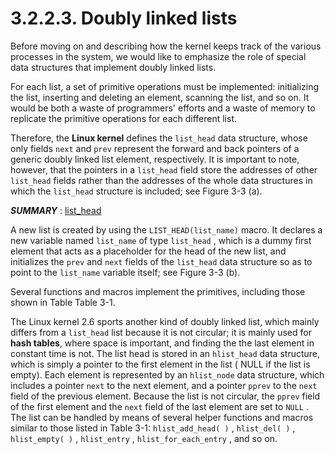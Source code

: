 # 3.2.2.3. Doubly linked lists

Before moving on and describing how the kernel keeps track of the various processes in the system,
we would like to emphasize the role of special data structures that implement doubly linked lists.



For each list, a set of primitive operations must be implemented: initializing the list, inserting and
deleting an element, scanning the list, and so on. It would be both a waste of programmers' efforts
and a waste of memory to replicate the primitive operations for each different list.



Therefore, the **Linux kernel** defines the  `list_head` data structure, whose only fields  `next` and  `prev`
represent the forward and back pointers of a generic doubly linked list element, respectively. It is
important to note, however, that the pointers in a  `list_head` field store the addresses of other
`list_head` fields rather than the addresses of the whole data structures in which the  `list_head`
structure is included; see Figure 3-3 (a).

***SUMMARY*** : [list_head](https://elixir.bootlin.com/linux/v2.6.11/source/include/linux/list.h#L28) 

A new list is created by using the  `LIST_HEAD(list_name)` macro. It declares a new variable named
`list_name` of type  `list_head` , which is a dummy first element that acts as a placeholder for the head
of the new list, and initializes the  `prev` and  `next` fields of the  `list_head` data structure so as to point
to the  `list_name` variable itself; see Figure 3-3 (b).

Several functions and macros implement the primitives, including those shown in Table Table 3-1.





The Linux kernel 2.6 sports another kind of doubly linked list, which mainly differs from a  `list_head`
list because it is not circular; it is mainly used for **hash tables**, where space is important, and finding
the the last element in constant time is not. The list head is stored in an  `hlist_head` data structure,
which is simply a pointer to the first element in the list ( NULL if the list is empty). Each element is represented by an  `hlist_node` data structure, which includes a pointer  `next` to the next element, and
a pointer  `pprev` to the  `next` field of the previous element. Because the list is not circular, the  `pprev`
field of the first element and the  `next` field of the last element are set to  `NULL` . The list can be
handled by means of several helper functions and macros similar to those listed in Table 3-1:
`hlist_add_head( )` ,  `hlist_del( )` ,  `hlist_empty( )` ,  `hlist_entry` ,  `hlist_for_each_entry` , and so on.